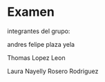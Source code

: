 # Examen
integrantes del grupo:

andres felipe plaza yela


Thomas Lopez Leon


Laura Nayelly Rosero Rodriguez


